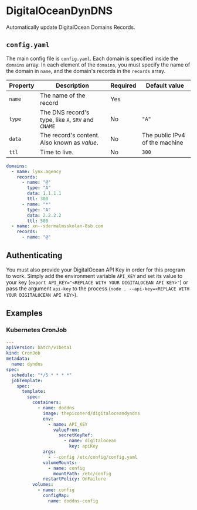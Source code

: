 # DigitalOceanDynDNS

Automatically update DigitalOcean Domains Records.

## `config.yaml`

The main config file is `config.yaml`. Each domain is specified inside the `domains` array. In each element of the `domains`, you must specify the name of the domain in `name`, and the domain's records in the `records` array.

| Property | Description                                        | Required | Default value                  |
| -------- | -------------------------------------------------- | -------- | ------------------------------ |
| `name`   | The name of the record                             | Yes      |                                |
| `type`   | The DNS record's type, like `A`, `SRV` and `CNAME` | No       | `"A"`                          |
| `data`   | The record's content. Also known as _value_.       | No       | The public IPv4 of the machine |
| `ttl`    | Time to live.                                      | No       | `300`                          |

```yaml
domains:
  - name: lynx.agency
    records:
      - name: "@"
        type: "A"
        data: 1.1.1.1
        ttl: 300
      - name: "*"
        type: "A"
        data: 2.2.2.2
        ttl: 500
  - name: xn--sdermalmsskolan-8sb.com
    records:
      - name: "@"
```

## Authenticating

You must also provide your DigitalOcean API Key in order for this program to work. Simply add the environment variable `API_KEY` and set its value to your key (`export API_KEY="<REPLACE WITH YOUR DIGITALOCEAN API KEY>"`) or pass the argument `api-key` to the process (`node . --api-key=<REPLACE WITH YOUR DIGITALOCEAN API KEY>`).

## Examples

### Kubernetes CronJob

```yaml
---
apiVersion: batch/v1beta1
kind: CronJob
metadata:
  name: dyndns
spec:
  schedule: "*/5 * * * *"
  jobTemplate:
    spec:
      template:
        spec:
          containers:
            - name: doddns
              image: thepiconerd/digitaloceandyndns
              env:
                - name: API_KEY
                  valueFrom:
                    secretKeyRef:
                      - name: digitalocean
                        key: apiKey
              args:
                - --config /etc/config/config.yaml
              volumeMounts:
                - name: config
                  mountPath: /etc/config
              restartPolicy: OnFailure
          volumes:
            - name: config
              configMap:
                name: doddns-config
```
